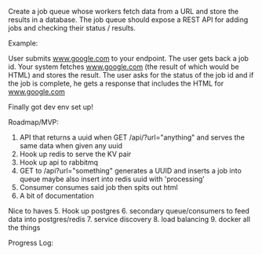 Create a job queue whose workers fetch data from a URL and store the results in a database.
The job queue should expose a REST API for adding jobs and checking their status / results.

Example:

User submits www.google.com to your endpoint.
The user gets back a job id.
Your system fetches www.google.com (the result of which would be HTML) and stores the result.
The user asks for the status of the job id and if the job is complete,
he gets a response that includes the HTML for www.google.com


Finally got dev env set up!

Roadmap/MVP:
1. API that returns a uuid when GET /api/?url="anything" and serves the same data when given any uuid
2. Hook up redis to serve the KV pair
2. Hook up api to rabbitmq
3. GET to /api?url="something" generates a UUID and inserts a job into queue
    maybe also insert into redis uuid with 'processing'
4. Consumer consumes said job then spits out html
5. A bit of documentation

Nice to haves
5. Hook up postgres
6. secondary queue/consumers to feed data into postgres/redis
7. service discovery
8. load balancing
9. docker all the things

Progress Log:
